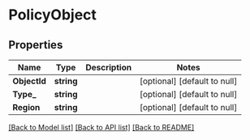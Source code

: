 # PolicyObject

## Properties
Name | Type | Description | Notes
------------ | ------------- | ------------- | -------------
**ObjectId** | **string** |  | [optional] [default to null]
**Type_** | **string** |  | [optional] [default to null]
**Region** | **string** |  | [optional] [default to null]

[[Back to Model list]](../README.md#documentation-for-models) [[Back to API list]](../README.md#documentation-for-api-endpoints) [[Back to README]](../README.md)


